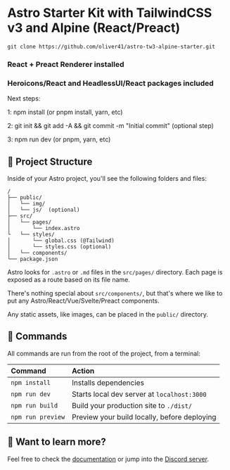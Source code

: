 # Astro Starter Kit with TailwindCSS v3 and Alpine (React/Preact)

```
git clone https://github.com/oliver41/astro-tw3-alpine-starter.git
```

### React + Preact Renderer installed

### Heroicons/React and HeadlessUI/React packages included

Next steps:

1: npm install (or pnpm install, yarn, etc)

2: git init && git add -A && git commit -m "Initial commit" (optional step)

3: npm run dev (or pnpm, yarn, etc)

## 🚀 Project Structure

Inside of your Astro project, you'll see the following folders and files:

```
/
├── public/
│   └── img/
│   └── js/  (optional)
├── src/
│   └── pages/
│       └── index.astro
└   └── styles/
│       └── global.css (@Tailwind)
│       └── styles.css (optional)
│   └── components/
└── package.json
```

Astro looks for `.astro` or `.md` files in the `src/pages/` directory. Each page is exposed as a route based on its file name.

There's nothing special about `src/components/`, but that's where we like to put any Astro/React/Vue/Svelte/Preact components.

Any static assets, like images, can be placed in the `public/` directory.

## 🧞 Commands

All commands are run from the root of the project, from a terminal:

| Command           | Action                                       |
| :---------------- | :------------------------------------------- |
| `npm install`     | Installs dependencies                        |
| `npm run dev`     | Starts local dev server at `localhost:3000`  |
| `npm run build`   | Build your production site to `./dist/`      |
| `npm run preview` | Preview your build locally, before deploying |

## 👀 Want to learn more?

Feel free to check the [documentation](https://github.com/withastro/astro) or jump into the [Discord server](https://astro.build/chat).
